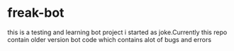 # freak-bot

this is a testing and learning bot project i started as joke.Currently this repo contain older version bot code which contains alot of bugs and errors
